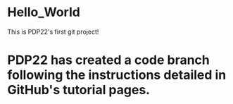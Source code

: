 # Hello_World
This is PDP22's first git project!

# PDP22 has created a code branch following the instructions detailed in GitHub's tutorial pages.
